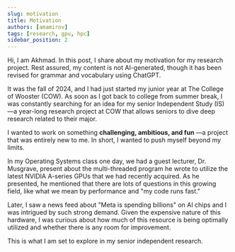 ```yaml
---
slug: motivation
title: Motivation
authors: [amamirov]
tags: [research, gpu, hpc]
sidebar_position: 2
---
```


Hi, I am Akhmad. In this post, I share about my motivation for my research project. Rest assured, my content is not AI-generated, though it has been revised for grammar and vocabulary using ChatGPT.

It was the fall of 2024, and I had just started my junior year at The College of Wooster (COW). As soon as I got back to college from summer break, I was constantly searching for an idea for my senior Independent Study (IS)—a year-long research project at COW that allows seniors to dive deep research related to their major.

I wanted to work on something **challenging, ambitious, and fun** —a project that was entirely new to me. In short, I wanted to push myself beyond my limits.

In my Operating Systems class one day, we had a guest lecturer, Dr. Musgrave, present about the multi-threaded program he wrote to utilize the latest NVIDIA A-series GPUs that we had recently acquired. As he presented, he mentioned that there are lots of questions in this growing field, like what we mean by performance and "my code runs fast."

Later, I saw a news feed about "Meta is spending billions" on AI chips and I was intrigued by such strong demand. Given the expensive nature of this hardware, I was curious about how much of this resource is being optimally utilized and whether there is any room for improvement.

This is what I am set to explore in my senior independent research.
